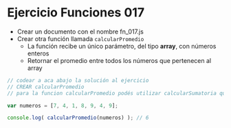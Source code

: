 # Ejercicio Funciones 017

* Crear un documento con el nombre fn_017.js
* Crear otra función llamada `calcularPromedio`
  * La función recibe un único parámetro, del tipo **array**, con números enteros
  * Retornar el promedio entre todos los números que pertenecen al array

```js
// codear a aca abajo la solución al ejercicio
// CREAR calcularPromedio
// para la funcion calcularPromedio podés utilizar calcularSumatoria que hicimos en el ejercicio fn_016

var numeros = [7, 4, 1, 8, 9, 4, 9];

console.log( calcularPromedio(numeros) ); // 6
```